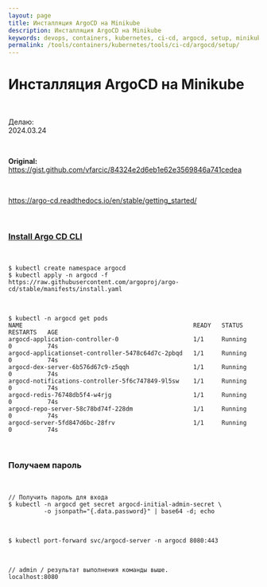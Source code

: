 ```yaml
---
layout: page
title: Инсталляция ArgoCD на Minikube
description: Инсталляция ArgoCD на Minikube
keywords: devops, containers, kubernetes, ci-cd, argocd, setup, minikube
permalink: /tools/containers/kubernetes/tools/ci-cd/argocd/setup/
---
```


# Инсталляция ArgoCD на Minikube

<br/>

Делаю:  
2024.03.24

<br/>

**Original:**
https://gist.github.com/vfarcic/84324e2d6eb1e62e3569846a741cedea

<br/>

https://argo-cd.readthedocs.io/en/stable/getting_started/

<br/>

### [Install Argo CD CLI](/tools/containers/kubernetes/tools/ci-cd/argocd/setup/argocd-cli/)

<br/>

```
$ kubectl create namespace argocd
$ kubectl apply -n argocd -f https://raw.githubusercontent.com/argoproj/argo-cd/stable/manifests/install.yaml
```

<br/>

```
$ kubectl -n argocd get pods
NAME                                                READY   STATUS    RESTARTS   AGE
argocd-application-controller-0                     1/1     Running   0          74s
argocd-applicationset-controller-5478c64d7c-2pbqd   1/1     Running   0          74s
argocd-dex-server-6b576d67c9-z5qqh                  1/1     Running   0          74s
argocd-notifications-controller-5f6c747849-9l5sw    1/1     Running   0          74s
argocd-redis-76748db5f4-w4rjg                       1/1     Running   0          74s
argocd-repo-server-58c78bd74f-228dm                 1/1     Running   0          74s
argocd-server-5fd847d6bc-28frv                      1/1     Running   0          74s
```

<br/>

### Получаем пароль

<br/>

```
// Получить пароль для входа
$ kubectl -n argocd get secret argocd-initial-admin-secret \
          -o jsonpath="{.data.password}" | base64 -d; echo
```

<br/>

```
$ kubectl port-forward svc/argocd-server -n argocd 8080:443
```

<br/>

```
// admin / результат выполнения команды выше.
localhost:8080
```
